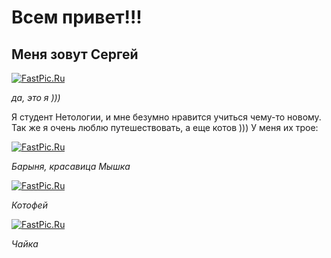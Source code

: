 # Всем привет!!!

## Меня зовут Сергей 

[![FastPic.Ru](https://i121.fastpic.org/thumb/2023/0415/5c/_6a7cb4c8f70fdfb77f7498d1d69d335c.jpeg)](https://fastpic.org/view/121/2023/0415/_6a7cb4c8f70fdfb77f7498d1d69d335c.jpg.html)

_да, это я )))_

Я студент Нетологии, и мне безумно нравится учиться чему-то новому. Так же я очень люблю путешествовать, а еще котов ))) У меня их трое:

[![FastPic.Ru](https://i121.fastpic.org/thumb/2023/0415/46/_a0301b686b37c6de7fa9915f6af24d46.jpeg)](https://fastpic.org/view/121/2023/0415/_a0301b686b37c6de7fa9915f6af24d46.jpg.html)

_Барыня, красавица Мышка_

[![FastPic.Ru](https://i121.fastpic.org/thumb/2023/0415/05/_58728158d9171c7aadd359bdacc88905.jpeg)](https://fastpic.org/view/121/2023/0415/_58728158d9171c7aadd359bdacc88905.jpg.html)

_Котофей_

[![FastPic.Ru](https://i121.fastpic.org/thumb/2023/0415/07/_d0b4cd4d2da10e1f42a0e1ede5b51507.jpeg)](https://fastpic.org/view/121/2023/0415/_d0b4cd4d2da10e1f42a0e1ede5b51507.jpg.html)

_Чайка_

